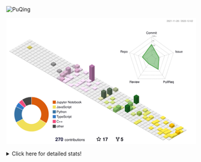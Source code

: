 ![PuQing](https://user-images.githubusercontent.com/27223114/171565019-9a56fae6-b08b-421f-99db-7e830da42371.png)

![](./profile-3d-contrib/profile-season-animate.svg)

<details>
<summary>Click here for detailed stats!</summary>

<!--START_SECTION:waka-->
**I'm a Night 🦉** 

```text
🌞 Morning    46 commits     ███░░░░░░░░░░░░░░░░░░░░░░   12.14% 
🌆 Daytime    126 commits    ████████░░░░░░░░░░░░░░░░░   33.25% 
🌃 Evening    108 commits    ███████░░░░░░░░░░░░░░░░░░   28.5% 
🌙 Night      99 commits     ██████░░░░░░░░░░░░░░░░░░░   26.12%

```


📊 **This Week I Spent My Time On** 

```text
💬 Programming Languages: 
JavaScript               14 hrs 20 mins      ██████████████░░░░░░░░░░░   59.41% 
C++                      4 hrs 10 mins       ████░░░░░░░░░░░░░░░░░░░░░   17.3% 
Python                   2 hrs 44 mins       ██░░░░░░░░░░░░░░░░░░░░░░░   11.37% 
C                        1 hr 11 mins        █░░░░░░░░░░░░░░░░░░░░░░░░   4.92% 
Jupyter Notebook         45 mins             ░░░░░░░░░░░░░░░░░░░░░░░░░   3.18%

🔥 Editors: 
VS Code                  24 hrs 8 mins       █████████████████████████   100.0%

💻 Operating System: 
Windows                  17 hrs 20 mins      ██████████████████░░░░░░░   71.88% 
Mac                      6 hrs 47 mins       ███████░░░░░░░░░░░░░░░░░░   28.12%

```


<!--END_SECTION:waka-->
</details>
